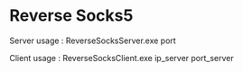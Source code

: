 # Reverse Socks5
Server usage : ReverseSocksServer.exe port

Client usage : ReverseSocksClient.exe ip_server port_server
